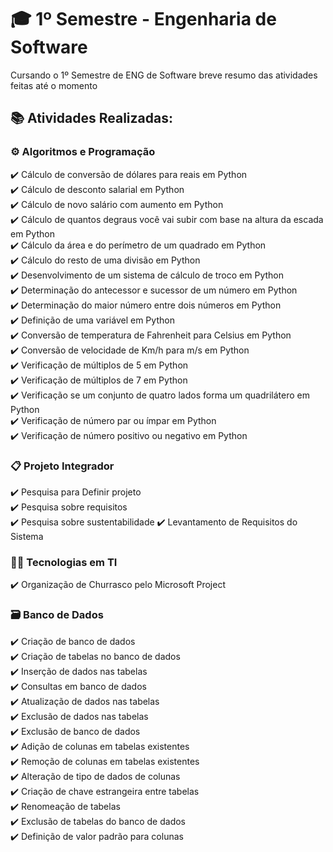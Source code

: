 # 🎓 1º Semestre - Engenharia de Software

Cursando o 1º Semestre de ENG de Software breve resumo das atividades feitas até o momento

## 📚 Atividades Realizadas:

### ⚙️ Algoritmos e Programação

✔️ Cálculo de conversão de dólares para reais em Python  
✔️ Cálculo de desconto salarial em Python  
✔️ Cálculo de novo salário com aumento em Python  
✔️ Cálculo de quantos degraus você vai subir com base na altura da escada em Python   
✔️ Cálculo da área e do perímetro de um quadrado em Python  
✔️ Cálculo do resto de uma divisão em Python  
✔️ Desenvolvimento de um sistema de cálculo de troco em Python  
✔️ Determinação do antecessor e sucessor de um número em Python  
✔️ Determinação do maior número entre dois números em Python  
✔️ Definição de uma variável em Python  
✔️ Conversão de temperatura de Fahrenheit para Celsius em Python  
✔️ Conversão de velocidade de Km/h para m/s em Python  
✔️ Verificação de múltiplos de 5 em Python  
✔️ Verificação de múltiplos de 7 em Python  
✔️ Verificação se um conjunto de quatro lados forma um quadrilátero em Python  
✔️ Verificação de número par ou ímpar em Python  
✔️ Verificação de número positivo ou negativo em Python

### 📋 Projeto Integrador

✔️ Pesquisa para Definir projeto  
✔️ Pesquisa sobre requisitos  
✔️ Pesquisa sobre sustentabilidade
✔️ Levantamento de Requisitos do Sistema


### 🧑‍💻 Tecnologias em TI

✔️ Organização de Churrasco pelo Microsoft Project

### 🗃️ Banco de Dados  

✔️ Criação de banco de dados  
✔️ Criação de tabelas no banco de dados  
✔️ Inserção de dados nas tabelas  
✔️ Consultas em banco de dados  
✔️ Atualização de dados nas tabelas  
✔️ Exclusão de dados nas tabelas  
✔️ Exclusão de banco de dados  
✔️ Adição de colunas em tabelas existentes  
✔️ Remoção de colunas em tabelas existentes  
✔️ Alteração de tipo de dados de colunas  
✔️ Criação de chave estrangeira entre tabelas  
✔️ Renomeação de tabelas  
✔️ Exclusão de tabelas do banco de dados  
✔️ Definição de valor padrão para colunas  